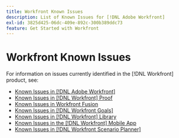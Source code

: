 ```yaml
---
title: Workfront Known Issues
description: List of Known Issues for [!DNL Adobe Workfront]
exl-id: 3825d425-06dc-409e-892c-300b389ddc73
feature: Get Started with Workfront
---
```

# Workfront Known Issues

For information on issues currently identified in the [!DNL Workfront] product, see:

* [Known Issues in [!DNL Adobe Workfront]](newworkfrontexperience.md)
* [Known Issues in [!DNL Workfront] Proof](workfrontproof.md)
* [Known Issues in Workfront Fusion](workfrontfusion.md)
* [Known Issues in [!DNL Workfront Goals]](workfrontgoals.md)
* [Known Issues in [!DNL Workfront] Library](workfrontlibrary.md)
* [Known Issues in the [!DNL Workfront] Mobile App](workfrontmobile.md)
* [Known Issues in [!DNL Workfront Scenario Planner]](workfrontscenarioplanner.md)
